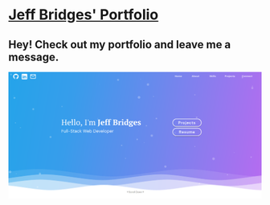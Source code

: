 # [Jeff Bridges' Portfolio](https://jbridges1119.net)

## Hey! Check out my portfolio and leave me a message. 
![LandingPage](https://github.com/Jbridges1119/portfolio/blob/master/src/assets/LandingPage.png?raw=true)

